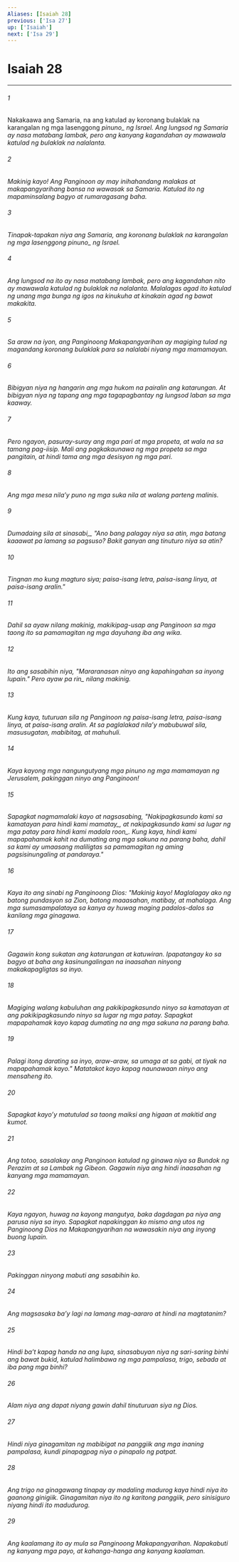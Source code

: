 ```yaml
---
Aliases: [Isaiah 28]
previous: ['Isa 27']
up: ['Isaiah']
next: ['Isa 29']
---
```

# Isaiah 28

***






















###### 1 










Nakakaawa ang Samaria, na ang katulad ay koronang bulaklak na karangalan ng mga lasenggong <i class="trans-change">pinuno_ ng Israel. Ang lungsod ng Samaria ay nasa matabang lambak, pero ang kanyang kagandahan ay mawawala katulad ng bulaklak na nalalanta. 





















###### 2 










Makinig kayo! Ang Panginoon ay may inihahandang malakas at makapangyarihang bansa na wawasak sa Samaria. Katulad ito ng mapaminsalang bagyo at rumaragasang baha. 





















###### 3 










Tinapak-tapakan niya ang Samaria, ang koronang bulaklak na karangalan ng mga lasenggong <i class="trans-change">pinuno_ ng Israel. 





















###### 4 










Ang lungsod na ito ay nasa matabang lambak, pero ang kagandahan nito ay mawawala katulad ng bulaklak na nalalanta. Malalagas agad ito katulad ng unang mga bunga ng igos na kinukuha at kinakain agad ng bawat makakita. 





















###### 5 










Sa araw na iyon, ang Panginoong Makapangyarihan ay magiging tulad ng magandang koronang bulaklak para sa nalalabi niyang mga mamamayan. 





















###### 6 










Bibigyan niya ng hangarin ang mga hukom na pairalin ang katarungan. At bibigyan niya ng tapang ang mga tagapagbantay ng lungsod laban sa mga kaaway. 





















###### 7 










Pero ngayon, pasuray-suray ang mga pari at mga propeta, at wala na sa tamang pag-iisip. Mali ang pagkakaunawa ng mga propeta sa mga pangitain, at hindi tama ang mga desisyon ng mga pari. 





















###### 8 










Ang mga mesa nilaʼy puno ng mga suka nila at walang parteng malinis. 





















###### 9 










<i class="trans-change">Dumadaing sila at sinasabi,_ "Ano bang palagay niya sa atin, mga batang kaaawat pa lamang sa pagsuso? Bakit ganyan ang tinuturo niya sa atin? 





















###### 10 










Tingnan mo kung magturo siya; paisa-isang letra, paisa-isang linya, at paisa-isang aralin." 





















###### 11 










Dahil sa ayaw nilang makinig, makikipag-usap ang Panginoon sa mga taong ito sa pamamagitan ng mga dayuhang iba ang wika. 





















###### 12 










Ito ang sasabihin niya, "Mararanasan ninyo ang kapahingahan sa inyong lupain." Pero ayaw <i class="trans-change">pa rin_ nilang makinig. 





















###### 13 










Kung kaya, tuturuan sila ng Panginoon ng paisa-isang letra, paisa-isang linya, at paisa-isang aralin. At sa paglalakad nilaʼy mabubuwal sila, masusugatan, mabibitag, at mahuhuli. 





















###### 14 










Kaya kayong mga nangungutyang mga pinuno ng mga mamamayan ng Jerusalem, pakinggan ninyo ang Panginoon! 





















###### 15 










Sapagkat nagmamalaki kayo at nagsasabing, "Nakipagkasundo kami sa kamatayan <i class="trans-change">para hindi kami mamatay_, at nakipagkasundo kami sa lugar ng mga patay <i class="trans-change">para hindi kami madala roon_. Kung kaya, hindi kami mapapahamak kahit na dumating ang mga sakuna na parang baha, dahil sa kami ay umaasang maliligtas sa pamamagitan ng aming pagsisinungaling at pandaraya." 





















###### 16 










Kaya ito ang sinabi ng Panginoong Dios: "Makinig kayo! Maglalagay ako ng batong pundasyon sa Zion, batong maaasahan, matibay, at mahalaga. Ang mga sumasampalataya sa kanya ay huwag maging padalos-dalos sa kanilang mga ginagawa. 





















###### 17 










Gagawin kong sukatan ang katarungan at katuwiran. Ipapatangay ko sa bagyo at baha ang kasinungalingan na inaasahan ninyong makakapagligtas sa inyo. 





















###### 18 










Magiging walang kabuluhan ang pakikipagkasundo ninyo sa kamatayan at ang pakikipagkasundo ninyo sa lugar ng mga patay. Sapagkat mapapahamak kayo kapag dumating na ang mga sakuna na parang baha. 





















###### 19 










Palagi itong darating sa inyo, araw-araw, sa umaga at sa gabi, at tiyak na mapapahamak kayo." Matatakot kayo kapag naunawaan ninyo ang mensaheng ito. 





















###### 20 










Sapagkat kayoʼy matutulad sa taong maiksi ang higaan at makitid ang kumot. 





















###### 21 










Ang totoo, sasalakay ang Panginoon katulad ng ginawa niya sa Bundok ng Perazim at sa Lambak ng Gibeon. Gagawin niya ang hindi inaasahan ng kanyang mga mamamayan. 





















###### 22 










Kaya ngayon, huwag na kayong mangutya, baka dagdagan pa niya ang parusa niya sa inyo. Sapagkat napakinggan ko mismo ang utos ng Panginoong Dios na Makapangyarihan na wawasakin niya ang inyong buong lupain. 





















###### 23 










Pakinggan ninyong mabuti ang sasabihin ko. 





















###### 24 










Ang magsasaka baʼy lagi na lamang mag-aararo at hindi na magtatanim? 





















###### 25 










Hindi baʼt kapag handa na ang lupa, sinasabuyan niya ng sari-saring binhi ang bawat bukid, katulad halimbawa ng mga pampalasa, trigo, sebada at iba pang mga binhi? 





















###### 26 










Alam niya ang dapat niyang gawin dahil tinuturuan siya ng Dios. 





















###### 27 










Hindi niya ginagamitan ng mabibigat na panggiik ang mga inaning pampalasa, kundi pinapagpag niya o pinapalo ng patpat. 





















###### 28 










Ang trigo na ginagawang tinapay ay madaling madurog kaya hindi niya ito gaanong ginigiik. Ginagamitan niya ito ng karitong panggiik, pero sinisiguro niyang hindi ito madudurog. 





















###### 29 










Ang kaalamang ito ay mula sa Panginoong Makapangyarihan. Napakabuti ng kanyang mga payo, at kahanga-hanga ang kanyang kaalaman.

